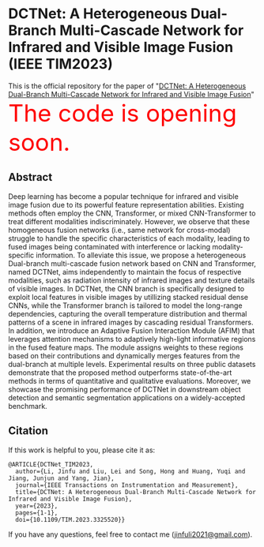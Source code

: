 # DCTNet: A Heterogeneous Dual-Branch Multi-Cascade Network for Infrared and Visible Image Fusion (IEEE TIM2023)
This is the official repository for the paper of "[DCTNet: A Heterogeneous Dual-Branch Multi-Cascade Network for Infrared and Visible Image Fusion](https://ieeexplore.ieee.org/document/10288277)"
<br><font color="#FF0000" size=7>The code is opening soon.</font>
## Abstract
Deep learning has become a popular technique for infrared and visible image fusion due to its powerful feature representation abilities. Existing methods often employ the CNN, Transformer, or mixed CNN-Transformer to treat different modalities indiscriminately. However, we observe that these homogeneous fusion networks (i.e., same network for cross-modal) struggle to handle the specific characteristics of each modality, leading to fused images being contaminated with interference or lacking modality-specific information. To alleviate this issue, we propose a heterogeneous Dual-branch multi-cascade fusion network based on CNN and Transformer, named DCTNet, aims independently to maintain the focus of respective modalities, such as radiation intensity of infrared images and texture details of visible images. In DCTNet, the CNN branch is specifically designed to exploit local features in visible images by utillizing stacked residual dense CNNs, while the Transformer branch is tailored to model the long-range dependencies, capturing the overall temperature distribution and thermal patterns of a scene in infrared images by cascading residual Transformers. In addition, we introduce an Adaptive Fusion Interaction Module (AFIM) that leverages attention mechanisms to adaptively high-light informative regions in the fused feature maps. The module assigns weights to these regions based on their contributions and dynamically merges features from the dual-branch at multiple levels. Experimental results on three public datasets demonstrate that the proposed method outperforms state-of-the-art methods in terms of quantitative and qualitative evaluations. Moreover, we showcase the promising performance of DCTNet in downstream object detection and semantic segmentation applications on a widely-accepted benchmark.
## Citation
If this work is helpful to you, please cite it as:
```
@ARTICLE{DCTNet_TIM2023,
  author={Li, Jinfu and Liu, Lei and Song, Hong and Huang, Yuqi and Jiang, Junjun and Yang, Jian},
  journal={IEEE Transactions on Instrumentation and Measurement}, 
  title={DCTNet: A Heterogeneous Dual-Branch Multi-Cascade Network for Infrared and Visible Image Fusion}, 
  year={2023},
  pages={1-1},
  doi={10.1109/TIM.2023.3325520}}
```
If you have any questions, feel free to contact me (jinfuli2021@gmail.com).
